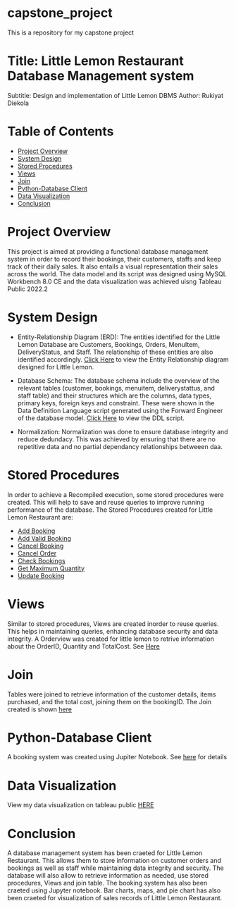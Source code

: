 # capstone_project
This is a repository for my capstone project
# Title: Little Lemon Restaurant Database Management system
Subtitle: Design and implementation of Little Lemon DBMS
Author: Rukiyat Diekola
# Table of Contents
- [Project Overview](#Project-Overview)
- [System Design](#System-Design)
- [Stored Procedures](#Stored-Prodecures)
- [Views](#Views)
- [Join](#Join)
- [Python-Database Client](#Python-Database-Client)
- [Data Visualization](#Data-Visualization)
- [Conclusion](#Conclusion)

# Project Overview
This project is aimed at providing a functional database managament system in order to record their bookings, their customers, staffs and keep track of their daily sales. It also entails a visual representation their sales across the world. The data model and its script was designed using MySQL Workbench 8.0 CE and the data visualization was achieved uisng Tableau Public 2022.2

# System Design
- Entity-Relationship Diagram (ERD): The entities identified for the Little Lemon Database are Customers, Bookings, Orders, MenuItem, DeliveryStatus, and Staff. The relationship of these entities are also identified accordingly. [Click Here](LittleLemonDM.png) to view the Entity Relationship diagram designed for Little Lemon.

- Database Schema: The database schema include the overview of the relevant tables (customer, bookings, menuitem, deliverystattus, and staff table) and their structures which are the columns, data types, primary keys, foreign keys and constraint. These were shown in the Data Definition Language script generated using the Forward Engineer of the database model. [Click Here](littlelemonNewScript.sql) to view the DDL script.

- Normalization: Normalization was done to ensure database integrity and reduce dedundacy. This was achieved by ensuring that there are no repetitive data and  no partial dependancy relationships betweeen daa.

# Stored Procedures
In order to achieve a Recompiled execution, some stored procedures were created. This will help to save and reuse queries to improve running performance of the database. The Stored Procedures created for Little Lemon Restaurant are:
- [Add Booking](Little%20Lemon%20AddBooking.PNG)
- [Add Valid Booking](Little%20Lemon%20AddvalidBooking.PNG)
- [Cancel Booking](Little%20Lemon%20CancelBooking.PNG)
- [Cancel Order](Little%20Lemon%20CancelOrder.PNG)
- [Check Bookings](Little%20Lemon%20CheckBooking.PNG)
- [Get Maximum Quantity](Little%20Lemon%20GetMaxQuantity.PNG)
- [Update Booking](Little%20Lemon%20UpdateBooking.PNG)

# Views
Similar to stored procedures, Views are created inorder to reuse queries. This helps in maintaining queries, enhancing database security and data integrity. A Orderview was created for little lemon to retrive information about the OrderID, Quantity and TotalCost. See [Here](Little%20Lemon%20OrdersView.png)

# Join
Tables were joined to retrieve information of the customer details, items purchased, and the total cost, joining them on the bookingID. The Join created is shown [here](Little%20Lemon%20join%20table2.PNG)

# Python-Database Client
A booking system was created using Jupiter Notebook. See [here](Little%20Lemon%20DB%20PY.ipynb) for details

# Data Visualization
View my data visualization on tableau public [HERE](https://public.tableau.com/app/profile/rukiyat.diekola/vizzes)

# Conclusion
A database management system has been craeted for Little Lemon Restaurant. This allows them to store information on customer orders and bookings as well as staff while maintaining data integrity and security. The database will also allow to retrieve information as needed, use stored procedures, Views and join table. The booking system has also been craeted using Jupyter notebook. Bar charts, maps, and pie chart has also been craeted for visualization of sales records of Little Lemon Restaurant.



